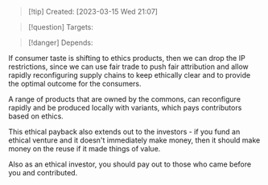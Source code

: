 
>[!tip] Created: [2023-03-15 Wed 21:07]

>[!question] Targets: 

>[!danger] Depends: 

If consumer taste is shifting to ethics products, then we can drop the IP restrictions, since we can use fair trade to push fair attribution and allow rapidly reconfiguring supply chains to keep ethically clear and to provide the optimal outcome for the consumers.

A range of products that are owned by the commons, can reconfigure rapidly and be produced locally with variants, which pays contributors based on ethics.

This ethical payback also extends out to the investors - if you fund an ethical venture and it doesn't immediately make money, then it should make money on the reuse if it made things of value.

Also as an ethical investor, you should pay out to those who came before you and contributed.